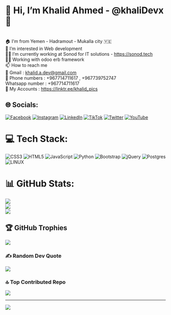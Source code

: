 # 👋 Hi, I’m Khalid Ahmed - @khaliDevx   💫
<br>🏠 I'm from Yemen - Hadramout - Mukalla city :yemen:<br>🌱 I’m interested in Web development<br>🧑‍💻 I’m currently working at Sonod for IT solutions - https://sonod.tech<br>👨‍💻 Working with odoo erb framework<br>📫 How to reach me<br>📧 Gmail : khalid.a.dev@gmail.com<br>📲 Phone numbers : +967714711617 , +967739752747<br>   Whatsapp number : +967714711617<br>🔗 My Accounts : https://linktr.ee/khalid_pics

## 🌐 Socials:
[![Facebook](https://img.shields.io/badge/Facebook-%231877F2.svg?logo=Facebook&logoColor=white)](https://facebook.com/khaliDevx) [![Instagram](https://img.shields.io/badge/Instagram-%23E4405F.svg?logo=Instagram&logoColor=white)](https://instagram.com/khalid99io) [![LinkedIn](https://img.shields.io/badge/LinkedIn-%230077B5.svg?logo=linkedin&logoColor=white)](https://linkedin.com/in/https://www.linkedin.com/in/khalid-ahmed-20423a248/) [![TikTok](https://img.shields.io/badge/TikTok-%23000000.svg?logo=TikTok&logoColor=white)](https://tiktok.com/@khalid_vids) [![Twitter](https://img.shields.io/badge/Twitter-%231DA1F2.svg?logo=Twitter&logoColor=white)](https://twitter.com/khalid_pics) [![YouTube](https://img.shields.io/badge/YouTube-%23FF0000.svg?logo=YouTube&logoColor=white)](https://youtube.com/@somekthings) 

# 💻 Tech Stack:
![CSS3](https://img.shields.io/badge/css3-%231572B6.svg?style=for-the-badge&logo=css3&logoColor=white) ![HTML5](https://img.shields.io/badge/html5-%23E34F26.svg?style=for-the-badge&logo=html5&logoColor=white) ![JavaScript](https://img.shields.io/badge/javascript-%23323330.svg?style=for-the-badge&logo=javascript&logoColor=%23F7DF1E) ![Python](https://img.shields.io/badge/python-3670A0?style=for-the-badge&logo=python&logoColor=ffdd54) ![Bootstrap](https://img.shields.io/badge/bootstrap-%23563D7C.svg?style=for-the-badge&logo=bootstrap&logoColor=white) ![jQuery](https://img.shields.io/badge/jquery-%230769AD.svg?style=for-the-badge&logo=jquery&logoColor=white) ![Postgres](https://img.shields.io/badge/postgres-%23316192.svg?style=for-the-badge&logo=postgresql&logoColor=white) ![LINUX](https://img.shields.io/badge/Linux-FCC624?style=for-the-badge&logo=linux&logoColor=black)
# 📊 GitHub Stats:
![](https://github-readme-stats.vercel.app/api?username=khalidevx&theme=dark&hide_border=false&include_all_commits=false&count_private=false)<br/>
![](https://github-readme-streak-stats.herokuapp.com/?user=khalidevx&theme=dark&hide_border=false)<br/>
![](https://github-readme-stats.vercel.app/api/top-langs/?username=khalidevx&theme=dark&hide_border=false&include_all_commits=false&count_private=false&layout=compact)

## 🏆 GitHub Trophies
![](https://github-profile-trophy.vercel.app/?username=khalidevx&theme=monokai&no-frame=true&no-bg=true&margin-w=4)

### ✍️ Random Dev Quote
![](https://quotes-github-readme.vercel.app/api?type=horizontal&theme=radical)

### 🔝 Top Contributed Repo
![](https://github-contributor-stats.vercel.app/api?username=khalidevx&limit=5&theme=dark&combine_all_yearly_contributions=true)

---
[![](https://visitcount.itsvg.in/api?id=khalidevx&icon=5&color=0)](https://visitcount.itsvg.in)

<!-- Proudly created with GPRM ( https://gprm.itsvg.in ) -->

<!---
khaliDevx/khaliDevx is a ✨ special ✨ repository because its `README.md` (this file) appears on your GitHub profile.
You can click the Preview link to take a look at your changes.
--->
